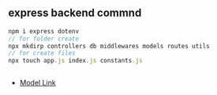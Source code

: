 ## express backend commnd
```javascript
npm i express dotenv
// for folder create
npx mkdirp controllers db middlewares models routes utils
// for create files
npx touch app.js index.js constants.js



```
- [Model Link](https://cloud.mongodb.com/v2/6647554898d4262dd74a0e77#/metrics/replicaSet/664755b85365df2e9927b83f/explorer)
